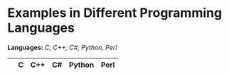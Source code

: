 # Examples in Different Programming Languages
**Languages:** _C, C++, C#, Python, Perl_

| | C | C++ | C# | Python | Perl |
| --- | --- |  --- | --- | --- | --- |
